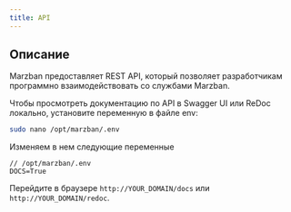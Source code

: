 ```yaml
---
title: API
---
```



## Описание

Marzban предоставляет REST API, который позволяет разработчикам программно взаимодействовать со службами Marzban.

Чтобы просмотреть документацию по API в Swagger UI или ReDoc локально, установите
переменную в файле env:

```bash
sudo nano /opt/marzban/.env
```

Изменяем в нем следующие переменные

```
// /opt/marzban/.env
DOCS=True
```

Перейдите в браузере `http://YOUR_DOMAIN/docs` или `http://YOUR_DOMAIN/redoc`.
